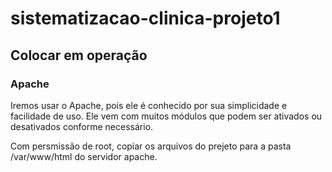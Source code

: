 # sistematizacao-clinica-projeto1

## Colocar em operação

### Apache

Iremos usar o Apache, pois ele é conhecido por sua simplicidade e facilidade de uso. Ele vem com muitos módulos que podem ser ativados ou desativados conforme necessário.

Com persmissão de root, copiar os arquivos do prejeto para a pasta /var/www/html do servidor apache.